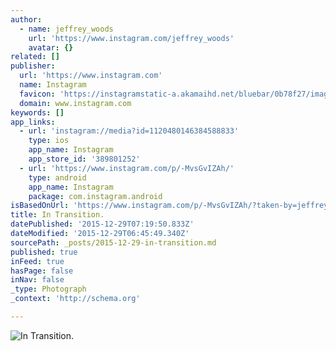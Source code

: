 ```yaml
---
author:
  - name: jeffrey_woods
    url: 'https://www.instagram.com/jeffrey_woods'
    avatar: {}
related: []
publisher:
  url: 'https://www.instagram.com'
  name: Instagram
  favicon: 'https://instagramstatic-a.akamaihd.net/bluebar/0b78f27/images/ico/favicon.ico'
  domain: www.instagram.com
keywords: []
app_links:
  - url: 'instagram://media?id=1120480146384588833'
    type: ios
    app_name: Instagram
    app_store_id: '389801252'
  - url: 'https://www.instagram.com/p/-MvsGvIZAh/'
    type: android
    app_name: Instagram
    package: com.instagram.android
isBasedOnUrl: 'https://www.instagram.com/p/-MvsGvIZAh/?taken-by=jeffrey_woods'
title: In Transition.
datePublished: '2015-12-29T07:19:50.833Z'
dateModified: '2015-12-29T06:45:49.340Z'
sourcePath: _posts/2015-12-29-in-transition.md
published: true
inFeed: true
hasPage: false
inNav: false
_type: Photograph
_context: 'http://schema.org'

---
```

![In Transition&period;](https://scontent.cdninstagram.com/hphotos-xpt1/t51.2885-15/sh0.08/e35/p640x640/12237526_531710347007363_1351044187_n.jpg)